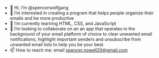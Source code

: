 - 👋 Hi, I’m @spencerwolfgang
- 👀 I’m interested in creating a program that helps people organize their emails and be more productive
- 🌱 I’m currently learning HTML, CSS, and JavaScript
- 💞️ I’m looking to collaborate on an an app that operates in the background of your email platform of choice to clear unwanted email notifications, highlight important senders and unsubscribe from unwanted email lists to help you be your best.
- 📫 How to reach me: email spencer.nowell20@gmail.com

<!---
spencerwolfgang/spencerwolfgang is a ✨ special ✨ repository because its `README.md` (this file) appears on your GitHub profile.
You can click the Preview link to take a look at your changes.
--->
